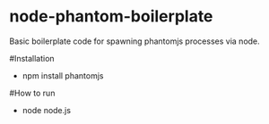 node-phantom-boilerplate
========================

Basic boilerplate code for spawning phantomjs processes via node.

#Installation

- npm install phantomjs

#How to run
- node node.js
